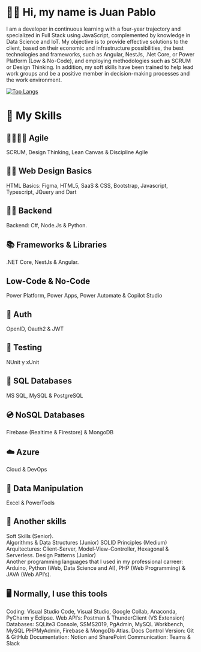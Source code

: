 # 👋✨ Hi, my name is Juan Pablo 

I am a developer in continuous learning with a four-year trajectory and specialized in Full Stack using JavaScript, complemented by knowledge in Data Science and IoT. My objective is to provide effective solutions to the client, based on their economic and infrastructure possibilities, the best technologies and frameworks, such as Angular, NestJs, .Net Core, or Power Platform (Low & No-Code), and employing methodologies such as SCRUM or Design Thinking. In addition, my soft skills have been trained to help lead work groups and be a positive member in decision-making processes and the work environment.

[![Top Langs](https://github-readme-stats.vercel.app/api/top-langs/?username=JuanpaCortez93&layout=compact)](https://github.com/anuraghazra/github-readme-stats)

# 💪 My Skills 
## 📅🧑🏽‍💼 Agile
SCRUM, Design Thinking, Lean Canvas & Discipline Agile

## 📱🎨 Web Design Basics
HTML Basics: Figma, HTML5, SaaS & CSS, Bootstrap, Javascript, Typescript, JQuery and Dart

## 🤔🧠 Backend
Backend: C#, Node.Js & Python.

## 📚 Frameworks & Libraries 
.NET Core, NestJs & Angular.

##  Low-Code & No-Code
Power Platform, Power Apps, Power Automate & Copilot Studio

## 🔐 Auth
OpenID, Oauth2 & JWT

## 🧪 Testing
NUnit y xUnit

## 💽 SQL Databases
MS SQL, MySQL & PostgreSQL 

## 💿 NoSQL Databases
Firebase (Realtime & Firestore) & MongoDB 

## ☁️ Azure
Cloud & DevOps

## 📝 Data Manipulation
Excel & PowerTools

## 🌱 Another skills
Soft Skills (Senior).
</br>
Algorithms & Data Structures (Junior)
SOLID Principles (Medium)
Arquitectures: Client-Server, Model-View-Controller, Hexagonal & Serverless. 
Design Patterns (Junior)
</br>
Another programming languages that I used in my professional carreer: Arduino, Python (Web, Data Science and AI), PHP (Web Programming) & JAVA (Web API’s).

## 🖥️ Normally, I use this tools
Coding: Visual Studio Code, Visual Studio, Google Collab, Anaconda, PyCharm y Eclipse.
Web API’s: Postman & ThunderClient (VS Extension)
Databases: SQLite3 Console, SSMS2019, PgAdmin, MySQL Workbench, MySQL PHPMyAdmin, Firebase & MongoDb Atlas.
Docs Control Version: Git & GitHub
Documentation:  Notion and SharePoint
Communication: Teams & Slack

